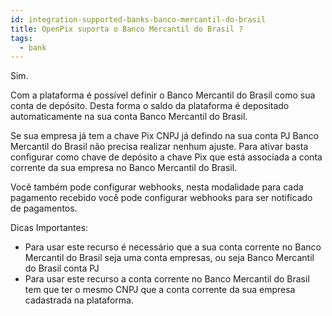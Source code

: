 ```yaml
---
id: integration-supported-banks-banco-mercantil-do-brasil
title: OpenPix suporta o Banco Mercantil do Brasil ?
tags:
  - bank
---
```


Sim.

Com a plataforma é possível definir o Banco Mercantil do Brasil como sua conta de depósito. Desta forma o saldo da plataforma é depositado automaticamente na sua conta Banco Mercantil do Brasil.

Se sua empresa já tem a chave Pix CNPJ já defindo na sua conta PJ Banco Mercantil do Brasil não precisa realizar nenhum ajuste. Para ativar basta configurar como chave de depósito a chave Pix que está associada a conta corrente da sua empresa no Banco Mercantil do Brasil.

Você também pode configurar webhooks, nesta modalidade para cada pagamento recebido você pode configurar webhooks para ser notificado de pagamentos.

Dicas Importantes:

- Para usar este recurso é necessário que a sua conta corrente no Banco Mercantil do Brasil seja uma conta empresas, ou seja Banco Mercantil do Brasil conta PJ
- Para usar este recurso a conta corrente no Banco Mercantil do Brasil tem que ter o mesmo CNPJ que a conta corrente da sua empresa cadastrada na plataforma.
